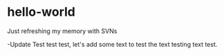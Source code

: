 # hello-world
Just refreshing my memory with SVNs

-Update
Test test test, let's add some text to test the text testing text test.
